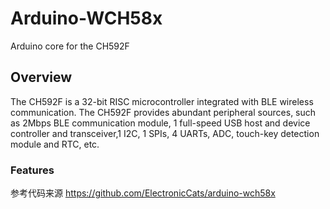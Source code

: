 # Arduino-WCH58x

Arduino core for the CH592F

## Overview

The CH592F is a 32-bit RISC microcontroller integrated with BLE wireless communication. The CH592F provides abundant peripheral sources, such as 2Mbps BLE communication module, 1 full-speed USB host and device controller and transceiver,1 I2C, 1 SPIs, 4 UARTs, ADC, touch-key detection module and RTC, etc.


### Features

参考代码来源 https://github.com/ElectronicCats/arduino-wch58x